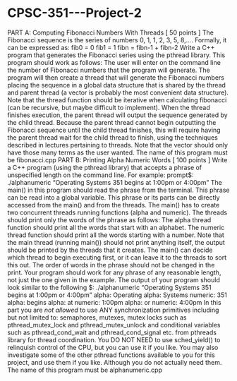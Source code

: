 # CPSC-351---Project-2
PART A: Computing Fibonacci Numbers With Threads [ 50 points ]
The Fibonacci sequence is the series of numbers 0, 1, 1, 2, 3, 5, 8,....  Formally, it can be expressed as:
fib0 = 0
fib1 = 1
fibn = fibn-1 + fibn-2
Write a C++ program that generates the Fibonacci series using the pthread library. This program should work as follows: The user will enter on the command line the number of Fibonacci numbers that the program will generate. The program will then create a thread that will generate the Fibonacci numbers placing the sequence in a global data structure that is shared by the thread and parent thread (a vector is probably the most convenient data structure). Note that the thread function should be iterative when calculating fibonacci (can be recursive, but maybe difficult to implement). When the thread finishes execution, the parent thread will output the sequence generated by the child thread. Because the parent thread cannot begin outputting the Fibonacci sequence until the child thread finishes, this will require having the parent thread wait for the child thread to finish, using the techniques described in lectures pertaining to threads. Note that the vector should only have those many terms as the user wanted.
The name of this program must be fibonacci.cpp
PART B: Printing Alpha Numeric Words [ 100 points ]
Write a C++ program (using the pthread library) that accepts a phrase of unspecified length on the command line. For example:
prompt$: ./alphanumeric “Operating Systems 351 begins at 1:00pm or 4:00pm”
The main() in this program should read the phrase from the terminal. This phrase can be read into a global variable. This phrase or its parts can be directly accessed from the main() and from the threads. The main()  has to create two concurrent threads running functions (alpha and numeric). The threads should print only the words of the phrase as follows: 
The alpha thread function should print all the words that start with an alphabet.
The numeric thread function should print all the words starting with a number.
Note that the main thread (running main()) should not print anything itself, the output should be printed by the threads that it creates. The main() can decide which thread to begin executing first, or it can leave it to the threads to sort this out. The order of words in the phrase should not be changed in the print. Your program should work for any phrase of any reasonable length, not just the one given in the example. The output of your program should look similar to the following
$: ./alphanumeric “Operating Systems 351 begins at 1:00pm or 4:00pm”
alpha: Operating
alpha: Systems
numeric: 351
alpha: begins
alpha: at
numeric: 1:00pm
alpha: or
numeric: 4:00pm
In this part you are *not allowed* to use ANY synchronization primitives including but not limited to: semaphores, mutexes, mutex locks such as pthread_mutex_lock and pthread_mutex_unlock and conditional variables such as pthread_cond_wait and pthread_cond_signal etc. from pthreads library for thread coordination.
You DO NOT NEED to use sched_yield() to relinquish control of the CPU, but you can use it if you like. You may also investigate some of the other pthread functions available to you for this project, and use them if you like. Although you do not actually need them.
The name of this program must be alphanumeric.cpp
